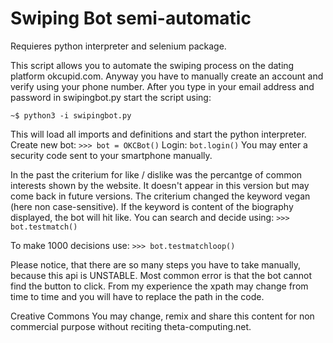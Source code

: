 # Swiping Bot semi-automatic

Requieres python interpreter and selenium package.

This script allows you to automate the swiping process on the dating platform okcupid.com. Anyway you have to manually create an account and verify using your phone number. After you type in your email address and password in swipingbot.py start the script using: 

`~$ python3 -i swipingbot.py`

This will load all imports and definitions and start the python interpreter.
Create new bot:
`>>> bot = OKCBot()`
Login:
`bot.login()`
You may enter a security code sent to your smartphone manually. 

In the past the criterium for like / dislike was the percantge of common interests shown by the website. It doesn't appear in this version but may come back in future versions.
The criterium changed the keyword vegan (here non case-sensitive). If the keyword is content of the biography displayed, the bot will hit like. You can search and decide using:
`>>> bot.testmatch()`

To make 1000 decisions use:
`>>> bot.testmatchloop()`


Please notice, that there are so many steps you have to take manually, because this api is UNSTABLE. Most common error is that the bot cannot find the button to click. From my experience the xpath may change from time to time and you will have to replace the path in the code.

Creative Commons
You may change, remix and share this content for non commercial purpose without reciting theta-computing.net.
